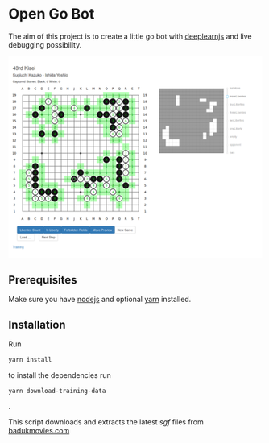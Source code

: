 # Open Go Bot

The aim of this project is to create a little go bot with [deeplearnjs](https://github.com/PAIR-code/deeplearnjs) and live debugging possibility.

![Screenshot Game](./docs/assets/screenshot-game.png)

## Prerequisites

Make sure you have [nodejs](https://nodejs.org/en/) and optional [yarn](https://yarnpkg.com/en/) installed.

## Installation

Run

```sh
yarn install
```

to install the dependencies run

```sh
yarn download-training-data
```
.

This script downloads and extracts the latest *sgf* files from [badukmovies.com](https://badukmovies.com/pro_games/download)